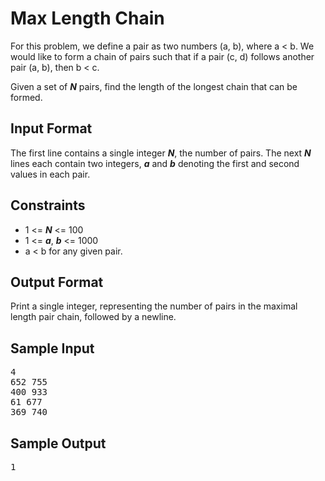 # Max Length Chain

For this problem, we define a pair as two numbers (a, b), where a < b. We would like to form a chain of pairs such that if a pair (c, d) follows another pair (a, b), then b < c.

Given a set of __*N*__ pairs, find the length of the longest chain that can be formed.

## Input Format

The first line contains a single integer __*N*__, the number of pairs.
The next __*N*__ lines each contain two integers, __*a*__ and __*b*__ denoting the first and second values in each pair.

## Constraints

- 1 <= __*N*__ <= 100
- 1 <= __*a*__, __*b*__ <= 1000
- a < b for any given pair.

## Output Format

Print a single integer, representing the number of pairs in the maximal length pair chain, followed by a newline.

## Sample Input
<pre>
4
652 755
400 933
61 677
369 740
</pre>

## Sample Output
<pre>
1
</pre>

